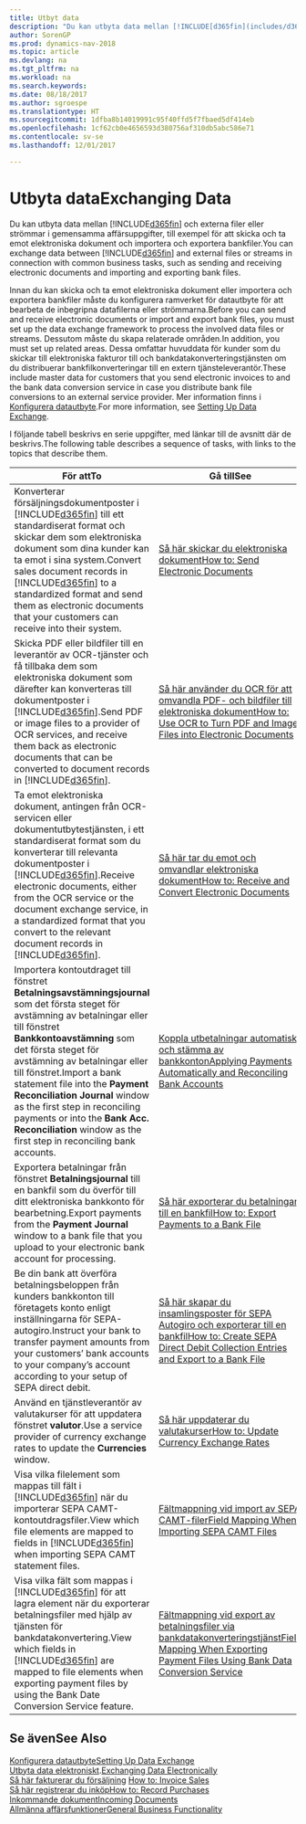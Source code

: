 ```yaml
---
title: Utbyt data
description: "Du kan utbyta data mellan [!INCLUDE[d365fin](includes/d365fin_md.md)] och externa filer eller strömmar i gemensamma affärsuppgifter, till exempel för att skicka och ta emot elektroniska dokument och importera och exportera bankfiler."
author: SorenGP
ms.prod: dynamics-nav-2018
ms.topic: article
ms.devlang: na
ms.tgt_pltfrm: na
ms.workload: na
ms.search.keywords: 
ms.date: 08/18/2017
ms.author: sgroespe
ms.translationtype: HT
ms.sourcegitcommit: 1dfba8b14019991c95f40ffd5f7fbaed5df414eb
ms.openlocfilehash: 1cf62cb0e4656593d380756af310db5abc586e71
ms.contentlocale: sv-se
ms.lasthandoff: 12/01/2017

---
```

# <a name="exchanging-data"></a><span data-ttu-id="29c3b-103">Utbyta data</span><span class="sxs-lookup"><span data-stu-id="29c3b-103">Exchanging Data</span></span>
<span data-ttu-id="29c3b-104">Du kan utbyta data mellan [!INCLUDE[d365fin](includes/d365fin_md.md)] och externa filer eller strömmar i gemensamma affärsuppgifter, till exempel för att skicka och ta emot elektroniska dokument och importera och exportera bankfiler.</span><span class="sxs-lookup"><span data-stu-id="29c3b-104">You can exchange data between [!INCLUDE[d365fin](includes/d365fin_md.md)] and external files or streams in connection with common business tasks, such as sending and receiving electronic documents and importing and exporting bank files.</span></span>  

<span data-ttu-id="29c3b-105">Innan du kan skicka och ta emot elektroniska dokument eller importera och exportera bankfiler måste du konfigurera ramverket för datautbyte för att bearbeta de inbegripna datafilerna eller strömmarna.</span><span class="sxs-lookup"><span data-stu-id="29c3b-105">Before you can send and receive electronic documents or import and export bank files, you must set up the data exchange framework to process the involved data files or streams.</span></span> <span data-ttu-id="29c3b-106">Dessutom måste du skapa relaterade områden.</span><span class="sxs-lookup"><span data-stu-id="29c3b-106">In addition, you must set up related areas.</span></span> <span data-ttu-id="29c3b-107">Dessa omfattar huvuddata för kunder som du skickar till elektroniska fakturor till och bankdatakonverteringstjänsten om du distribuerar bankfilkonverteringar till en extern tjänsteleverantör.</span><span class="sxs-lookup"><span data-stu-id="29c3b-107">These include master data for customers that you send electronic invoices to and the bank data conversion service in case you distribute bank file conversions to an external service provider.</span></span> <span data-ttu-id="29c3b-108">Mer information finns i [Konfigurera datautbyte](across-set-up-data-exchange.md).</span><span class="sxs-lookup"><span data-stu-id="29c3b-108">For more information, see [Setting Up Data Exchange](across-set-up-data-exchange.md).</span></span>  

 <span data-ttu-id="29c3b-109">I följande tabell beskrivs en serie uppgifter, med länkar till de avsnitt där de beskrivs.</span><span class="sxs-lookup"><span data-stu-id="29c3b-109">The following table describes a sequence of tasks, with links to the topics that describe them.</span></span>  

|<span data-ttu-id="29c3b-110">**För att**</span><span class="sxs-lookup"><span data-stu-id="29c3b-110">**To**</span></span>|<span data-ttu-id="29c3b-111">**Gå till**</span><span class="sxs-lookup"><span data-stu-id="29c3b-111">**See**</span></span>|  
|------------|-------------|  
|<span data-ttu-id="29c3b-112">Konverterar försäljningsdokumentposter i [!INCLUDE[d365fin](includes/d365fin_md.md)] till ett standardiserat format och skickar dem som elektroniska dokument som dina kunder kan ta emot i sina system.</span><span class="sxs-lookup"><span data-stu-id="29c3b-112">Convert sales document records in [!INCLUDE[d365fin](includes/d365fin_md.md)] to a standardized format and send them as electronic documents that your customers can receive into their system.</span></span>|[<span data-ttu-id="29c3b-113">Så här skickar du elektroniska dokument</span><span class="sxs-lookup"><span data-stu-id="29c3b-113">How to: Send Electronic Documents</span></span>](sales-how-to-send-electronic-documents.md)|  
|<span data-ttu-id="29c3b-114">Skicka PDF eller bildfiler till en leverantör av OCR-tjänster och få tillbaka dem som elektroniska dokument som därefter kan konverteras till dokumentposter i [!INCLUDE[d365fin](includes/d365fin_md.md)].</span><span class="sxs-lookup"><span data-stu-id="29c3b-114">Send PDF or image files to a provider of OCR services, and receive them back as electronic documents that can be converted to document records in [!INCLUDE[d365fin](includes/d365fin_md.md)].</span></span>|[<span data-ttu-id="29c3b-115">Så här använder du OCR för att omvandla PDF- och bildfiler till elektroniska dokument</span><span class="sxs-lookup"><span data-stu-id="29c3b-115">How to: Use OCR to Turn PDF and Image Files into Electronic Documents</span></span>](across-how-use-ocr-pdf-images-files.md)|  
|<span data-ttu-id="29c3b-116">Ta emot elektroniska dokument, antingen från OCR-servicen eller dokumentutbytestjänsten, i ett standardiserat format som du konverterar till relevanta dokumentposter i [!INCLUDE[d365fin](includes/d365fin_md.md)].</span><span class="sxs-lookup"><span data-stu-id="29c3b-116">Receive electronic documents, either from the OCR service or the document exchange service, in a standardized format that you convert to the relevant document records in [!INCLUDE[d365fin](includes/d365fin_md.md)].</span></span>|[<span data-ttu-id="29c3b-117">Så här tar du emot och omvandlar elektroniska dokument</span><span class="sxs-lookup"><span data-stu-id="29c3b-117">How to: Receive and Convert Electronic Documents</span></span>](purchasing-how-to-receive-and-convert-electronic-documents.md)|  
|<span data-ttu-id="29c3b-118">Importera kontoutdraget till fönstret **Betalningsavstämningsjournal** som det första steget för avstämning av betalningar eller till fönstret **Bankkontoavstämning** som det första steget för avstämning av betalningar eller till fönstret.</span><span class="sxs-lookup"><span data-stu-id="29c3b-118">Import a bank statement file into the **Payment Reconciliation Journal** window as the first step in reconciling payments or into the **Bank Acc. Reconciliation** window as the first step in reconciling bank accounts.</span></span>|[<span data-ttu-id="29c3b-119">Koppla utbetalningar automatiskt och stämma av bankkonton</span><span class="sxs-lookup"><span data-stu-id="29c3b-119">Applying Payments Automatically and Reconciling Bank Accounts</span></span>](receivables-apply-payments-auto-reconcile-bank-accounts.md)|  
|<span data-ttu-id="29c3b-120">Exportera betalningar från fönstret **Betalningsjournal** till en bankfil som du överför till ditt elektroniska bankkonto för bearbetning.</span><span class="sxs-lookup"><span data-stu-id="29c3b-120">Export payments from the **Payment Journal** window to a bank file that you upload to your electronic bank account for processing.</span></span>|[<span data-ttu-id="29c3b-121">Så här exporterar du betalningar till en bankfil</span><span class="sxs-lookup"><span data-stu-id="29c3b-121">How to: Export Payments to a Bank File</span></span>](payables-how-export-payments-bank-file.md)|  
|<span data-ttu-id="29c3b-122">Be din bank att överföra betalningsbeloppen från kunders bankkonton till företagets konto enligt inställningarna för SEPA-autogiro.</span><span class="sxs-lookup"><span data-stu-id="29c3b-122">Instruct your bank to transfer payment amounts from your customers’ bank accounts to your company’s account according to your setup of SEPA direct debit.</span></span>|[<span data-ttu-id="29c3b-123">Så här skapar du insamlingsposter för SEPA Autogiro och exporterar till en bankfil</span><span class="sxs-lookup"><span data-stu-id="29c3b-123">How to: Create SEPA Direct Debit Collection Entries and Export to a Bank File</span></span>](finance-how-create-sepa-direct-debit-collection-entries-export-bank-file.md)|  
|<span data-ttu-id="29c3b-124">Använd en tjänstleverantör av valutakurser för att uppdatera fönstret **valutor**.</span><span class="sxs-lookup"><span data-stu-id="29c3b-124">Use a service provider of currency exchange rates to update the **Currencies** window.</span></span>|[<span data-ttu-id="29c3b-125">Så här uppdaterar du valutakurser</span><span class="sxs-lookup"><span data-stu-id="29c3b-125">How to: Update Currency Exchange Rates</span></span>](finance-how-update-currencies.md)|  
|<span data-ttu-id="29c3b-126">Visa vilka filelement som mappas till fält i [!INCLUDE[d365fin](includes/d365fin_md.md)] när du importerar SEPA CAMT-kontoutdragsfiler.</span><span class="sxs-lookup"><span data-stu-id="29c3b-126">View which file elements are mapped to fields in [!INCLUDE[d365fin](includes/d365fin_md.md)] when importing SEPA CAMT statement files.</span></span>|[<span data-ttu-id="29c3b-127">Fältmappning vid import av SEPA CAMT-filer</span><span class="sxs-lookup"><span data-stu-id="29c3b-127">Field Mapping When Importing SEPA CAMT Files</span></span>](across-field-mapping-when-importing-sepa-camt-files.md)|  
|<span data-ttu-id="29c3b-128">Visa vilka fält som mappas i [!INCLUDE[d365fin](includes/d365fin_md.md)] för att lagra element när du exporterar betalningsfiler med hjälp av tjänsten för bankdatakonvertering.</span><span class="sxs-lookup"><span data-stu-id="29c3b-128">View which fields in [!INCLUDE[d365fin](includes/d365fin_md.md)] are mapped to file elements when exporting payment files by using the Bank Date Conversion Service feature.</span></span>|[<span data-ttu-id="29c3b-129">Fältmappning vid export av betalningsfiler via bankdatakonverteringstjänst</span><span class="sxs-lookup"><span data-stu-id="29c3b-129">Field Mapping When Exporting Payment Files Using Bank Data Conversion Service</span></span>](across-field-mapping-when-exporting-payment-files-using-bank-data-conversion-service.md)|  

## <a name="see-also"></a><span data-ttu-id="29c3b-130">Se även</span><span class="sxs-lookup"><span data-stu-id="29c3b-130">See Also</span></span>  
[<span data-ttu-id="29c3b-131">Konfigurera datautbyte</span><span class="sxs-lookup"><span data-stu-id="29c3b-131">Setting Up Data Exchange</span></span>](across-set-up-data-exchange.md)  
<span data-ttu-id="29c3b-132">[Utbyta data elektroniskt](across-data-exchange.md).</span><span class="sxs-lookup"><span data-stu-id="29c3b-132">[Exchanging Data Electronically](across-data-exchange.md)</span></span>  
<span data-ttu-id="29c3b-133">[Så här fakturerar du försäljning](sales-how-invoice-sales.md) </span><span class="sxs-lookup"><span data-stu-id="29c3b-133">[How to: Invoice Sales](sales-how-invoice-sales.md) </span></span>  
[<span data-ttu-id="29c3b-134">Så här registrerar du inköp</span><span class="sxs-lookup"><span data-stu-id="29c3b-134">How to: Record Purchases</span></span>](purchasing-how-record-purchases.md)  
[<span data-ttu-id="29c3b-135">Inkommande dokument</span><span class="sxs-lookup"><span data-stu-id="29c3b-135">Incoming Documents</span></span>](across-income-documents.md)  
[<span data-ttu-id="29c3b-136">Allmänna affärsfunktioner</span><span class="sxs-lookup"><span data-stu-id="29c3b-136">General Business Functionality</span></span>](ui-across-business-areas.md)  


